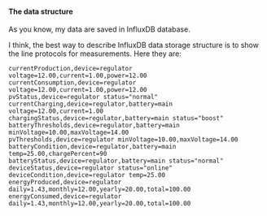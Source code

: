 #### The data structure

As you know, my data are saved in InfluxDB database.

I think, the best way to describe InfluxDB data storage structure is to show the line protocols for measurements. Here they are:

```
currentProduction,device=regulator voltage=12.00,current=1.00,power=12.00
currentConsumption,device=regulator voltage=12.00,current=1.00,power=12.00
pvStatus,device=regulator status="normal"
currentCharging,device=regulator,battery=main voltage=12.00,current=1.00
chargingStatus,device=regulator,battery=main status="boost"
batteryThresholds,device=regulator,battery=main minVoltage=10.00,maxVoltage=14.00
pvThresholds,device=regulator minVoltage=10.00,maxVoltage=14.00
batteryCondition,device=regulator,battery=main temp=25.00,chargePercent=90
batteryStatus,device=regulator,battery=main status="normal"
deviceStatus,device=regulator status="online"
deviceCondition,device=regulator temp=25.00
energyProduced,device=regulator daily=1.43,monthly=12.00,yearly=20.00,total=100.00
energyConsumed,device=regulator daily=1.43,monthly=12.00,yearly=20.00,total=100.00
```


